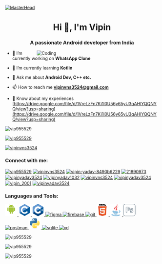[![MasterHead](https://1.bp.blogspot.com/-7A4WynwLsMw/XbBpCXG8fHI/AAAAAAAAMt4/uOa1bpLskYgrwGbllhSu2SDj_Mig8SXJQCLcBGAsYHQ/s1600/2000_600px.gif)](https://rishavchanda.io)
<h1 align="center">Hi 👋, I'm Vipin</h1>
<h3 align="center">A passionate Android developer from India</h3>
<img align="right" alt="Coding" width="400" src="https://cdn.dribbble.com/users/1162077/screenshots/3848914/programmer.gif">


- 🔭 I’m currently working on **WhatsApp Clone**

- 🌱 I’m currently learning **Kotlin**

- 💬 Ask me about **Android Dev, C++ etc.**

- 📫 How to reach me **vipinvns3524@gmail.com**

- 📄 Know about my experiences [https://drive.google.com/file/d/1VreLzFn7Ki1l0U56y65yU3qAHlYQQNYQ/view?usp=sharing](https://drive.google.com/file/d/1VreLzFn7Ki1l0U56y65yU3qAHlYQQNYQ/view?usp=sharing)

<p align="left"> <img src="https://komarev.com/ghpvc/?username=vip955529&label=Profile%20views&color=0e75b6&style=flat" alt="vip955529" /> </p>
<p align="left"> <a href="https://github.com/ryo-ma/github-profile-trophy"><img src="https://github-profile-trophy.vercel.app/?username=vip955529" alt="vip955529" /></a> </p>
<p align="left"> <a href="https://twitter.com/vipinvns3524" target="blank"><img src="https://img.shields.io/twitter/follow/vipinvns3524?logo=twitter&style=for-the-badge" alt="vipinvns3524" /></a> </p>

<h3 align="left">Connect with me:</h3>
<p align="left">
<a href="https://dev.to/vip955529" target="blank"><img align="center" src="https://raw.githubusercontent.com/rahuldkjain/github-profile-readme-generator/master/src/images/icons/Social/devto.svg" alt="vip955529" height="30" width="40" /></a>
<a href="https://twitter.com/vipinvns3524" target="blank"><img align="center" src="https://raw.githubusercontent.com/rahuldkjain/github-profile-readme-generator/master/src/images/icons/Social/twitter.svg" alt="vipinvns3524" height="30" width="40" /></a>
<a href="https://linkedin.com/in/vipin-yadav-8490b6229" target="blank"><img align="center" src="https://raw.githubusercontent.com/rahuldkjain/github-profile-readme-generator/master/src/images/icons/Social/linked-in-alt.svg" alt="vipin-yadav-8490b6229" height="30" width="40" /></a>
<a href="https://stackoverflow.com/users/21890973" target="blank"><img align="center" src="https://raw.githubusercontent.com/rahuldkjain/github-profile-readme-generator/master/src/images/icons/Social/stack-overflow.svg" alt="21890973" height="30" width="40" /></a>
<a href="https://kaggle.com/vipinyadav3524" target="blank"><img align="center" src="https://raw.githubusercontent.com/rahuldkjain/github-profile-readme-generator/master/src/images/icons/Social/kaggle.svg" alt="vipinyadav3524" height="30" width="40" /></a>
<a href="https://instagram.com/vipinyadav1032" target="blank"><img align="center" src="https://raw.githubusercontent.com/rahuldkjain/github-profile-readme-generator/master/src/images/icons/Social/instagram.svg" alt="vipinyadav1032" height="30" width="40" /></a>
<a href="https://www.codechef.com/users/vipinvns3524" target="blank"><img align="center" src="https://cdn.jsdelivr.net/npm/simple-icons@3.1.0/icons/codechef.svg" alt="vipinvns3524" height="30" width="40" /></a>
<a href="https://codeforces.com/profile/vipinyadav3524" target="blank"><img align="center" src="https://raw.githubusercontent.com/rahuldkjain/github-profile-readme-generator/master/src/images/icons/Social/codeforces.svg" alt="vipinyadav3524" height="30" width="40" /></a>
<a href="https://www.leetcode.com/vipin_2001" target="blank"><img align="center" src="https://raw.githubusercontent.com/rahuldkjain/github-profile-readme-generator/master/src/images/icons/Social/leet-code.svg" alt="vipin_2001" height="30" width="40" /></a>
<a href="https://auth.geeksforgeeks.org/user/vipinyadav3524" target="blank"><img align="center" src="https://raw.githubusercontent.com/rahuldkjain/github-profile-readme-generator/master/src/images/icons/Social/geeks-for-geeks.svg" alt="vipinyadav3524" height="30" width="40" /></a>
</p>

<h3 align="left">Languages and Tools:</h3>
<p align="left"> <a href="https://developer.android.com" target="_blank" rel="noreferrer"> <img src="https://raw.githubusercontent.com/devicons/devicon/master/icons/android/android-original-wordmark.svg" alt="android" width="40" height="40"/> </a> <a href="https://www.cprogramming.com/" target="_blank" rel="noreferrer"> <img src="https://raw.githubusercontent.com/devicons/devicon/master/icons/c/c-original.svg" alt="c" width="40" height="40"/> </a> <a href="https://www.w3schools.com/cpp/" target="_blank" rel="noreferrer"> <img src="https://raw.githubusercontent.com/devicons/devicon/master/icons/cplusplus/cplusplus-original.svg" alt="cplusplus" width="40" height="40"/> </a> <a href="https://www.figma.com/" target="_blank" rel="noreferrer"> <img src="https://www.vectorlogo.zone/logos/figma/figma-icon.svg" alt="figma" width="40" height="40"/> </a> <a href="https://firebase.google.com/" target="_blank" rel="noreferrer"> <img src="https://www.vectorlogo.zone/logos/firebase/firebase-icon.svg" alt="firebase" width="40" height="40"/> </a> <a href="https://git-scm.com/" target="_blank" rel="noreferrer"> <img src="https://www.vectorlogo.zone/logos/git-scm/git-scm-icon.svg" alt="git" width="40" height="40"/> </a> <a href="https://www.w3.org/html/" target="_blank" rel="noreferrer"> <img src="https://raw.githubusercontent.com/devicons/devicon/master/icons/html5/html5-original-wordmark.svg" alt="html5" width="40" height="40"/> </a> <a href="https://www.java.com" target="_blank" rel="noreferrer"> <img src="https://raw.githubusercontent.com/devicons/devicon/master/icons/java/java-original.svg" alt="java" width="40" height="40"/> </a> <a href="https://www.photoshop.com/en" target="_blank" rel="noreferrer"> <img src="https://raw.githubusercontent.com/devicons/devicon/master/icons/photoshop/photoshop-line.svg" alt="photoshop" width="40" height="40"/> </a> <a href="https://postman.com" target="_blank" rel="noreferrer"> <img src="https://www.vectorlogo.zone/logos/getpostman/getpostman-icon.svg" alt="postman" width="40" height="40"/> </a> <a href="https://www.python.org" target="_blank" rel="noreferrer"> <img src="https://raw.githubusercontent.com/devicons/devicon/master/icons/python/python-original.svg" alt="python" width="40" height="40"/> </a> <a href="https://www.sqlite.org/" target="_blank" rel="noreferrer"> <img src="https://www.vectorlogo.zone/logos/sqlite/sqlite-icon.svg" alt="sqlite" width="40" height="40"/> </a> <a href="https://www.adobe.com/products/xd.html" target="_blank" rel="noreferrer"> <img src="https://cdn.worldvectorlogo.com/logos/adobe-xd.svg" alt="xd" width="40" height="40"/> </a> </p>

<p><img src="https://github-readme-stats.vercel.app/api/top-langs?username=vip955529&show_icons=true&locale=en&layout=compact" alt="vip955529" /></p>

<p><img src="https://github-readme-stats.vercel.app/api?username=vip955529&show_icons=true&locale=en" alt="vip955529" /></p>

<p><img src="https://github-readme-streak-stats.herokuapp.com/?user=vip955529&" alt="vip955529" /></p>

